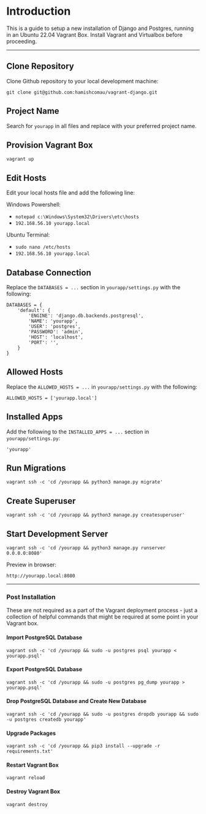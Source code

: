 # Introduction
This is a guide to setup a new installation of Django and Postgres, running in an Ubuntu 22.04 Vagrant Box. Install Vagrant and Virtualbox before proceeding.

---

## Clone Repository
Clone Github repository to your local development machine:

```
git clone git@github.com:hamishcomau/vagrant-django.git
```

## Project Name
Search for `yourapp` in all files and replace with your preferred project name.

## Provision Vagrant Box

```
vagrant up
```

## Edit Hosts

Edit your local hosts file and add the following line:

Windows Powershell:
 * `notepad c:\Windows\System32\Drivers\etc\hosts`
 * `192.168.56.10 yourapp.local`
 
Ubuntu Terminal:
 * `sudo nano /etc/hosts`
 * `192.168.56.10 yourapp.local`
 
## Database Connection
Replace the `DATABASES = ...` section in `yourapp/settings.py` with the following:

```
DATABASES = {
    'default': {
        'ENGINE': 'django.db.backends.postgresql',
        'NAME': 'yourapp',
        'USER': 'postgres',
        'PASSWORD': 'admin',
        'HOST': 'localhost',
        'PORT': '',
    }
}
```
## Allowed Hosts
Replace the `ALLOWED_HOSTS = ...` in `yourapp/settings.py` with the following:
```
ALLOWED_HOSTS = ['yourapp.local']
```

## Installed Apps
Add the following to the `INSTALLED_APPS = ...` section in `yourapp/settings.py`:

```
'yourapp'
```

## Run Migrations

```
vagrant ssh -c 'cd /yourapp && python3 manage.py migrate'
```

## Create Superuser

```
vagrant ssh -c 'cd /yourapp && python3 manage.py createsuperuser'
```

## Start Development Server

```
vagrant ssh -c 'cd /yourapp && python3 manage.py runserver 0.0.0.0:8080'
```

Preview in browser:

```
http://yourapp.local:8080
```

---

### Post Installation
These are not required as a part of the Vagrant deployment process - just a collection of helpful commands that might be required at some point in your Vagrant box.

#### Import PostgreSQL Database
```
vagrant ssh -c 'cd /yourapp && sudo -u postgres psql yourapp < yourapp.psql'
```

#### Export PostgreSQL Database
```
vagrant ssh -c 'cd /yourapp && sudo -u postgres pg_dump yourapp > yourapp.psql'
```

#### Drop PostgreSQL Database and Create New Database
```
vagrant ssh -c 'cd /yourapp && sudo -u postgres dropdb yourapp && sudo -u postgres createdb yourapp'
```

#### Upgrade Packages
```
vagrant ssh -c 'cd /yourapp && pip3 install --upgrade -r requirements.txt'
```

#### Restart Vagrant Box
```
vagrant reload
```

#### Destroy Vagrant Box
```
vagrant destroy
```